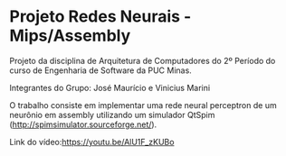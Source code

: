 # Projeto Redes Neurais - Mips/Assembly
Projeto da disciplina de Arquitetura de Computadores do 2º Período do curso de Engenharia de Software da PUC Minas. 

Integrantes do Grupo: José Maurício e Vinicius Marini

O trabalho consiste em implementar uma rede neural perceptron de um neurônio em assembly utilizando um simulador QtSpim (http://spimsimulator.sourceforge.net/).

Link do vídeo:https://youtu.be/AlU1F_zKUBo
